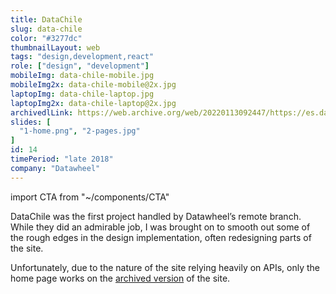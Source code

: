 ```yaml
---
title: DataChile
slug: data-chile
color: "#3277dc"
thumbnailLayout: web
tags: "design,development,react"
role: ["design", "development"]
mobileImg: data-chile-mobile.jpg
mobileImg2x: data-chile-mobile@2x.jpg
laptopImg: data-chile-laptop.jpg
laptopImg2x: data-chile-laptop@2x.jpg
archivedlLink: https://web.archive.org/web/20220113092447/https://es.datachile.io/
slides: [
  "1-home.png", "2-pages.jpg"
]
id: 14
timePeriod: "late 2018"
company: "Datawheel"
---
```


import CTA from "~/components/CTA"

DataChile was the first project handled by Datawheel’s remote branch. While they did an admirable job, I was brought on to smooth out some of the rough edges in the design implementation, often redesigning parts of the site.

Unfortunately, due to the nature of the site relying heavily on APIs, only the home page works on the [archived version](https://web.archive.org/web/20220113092447/https://es.datachile.io/) of the site.

<CTA heading="Make sense of your data" />
